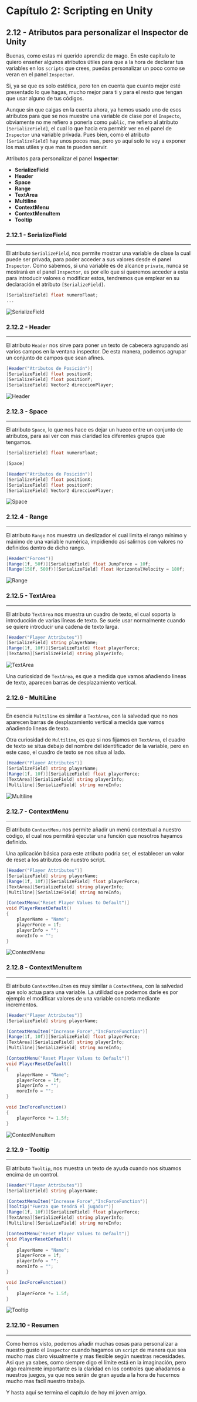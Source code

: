 # Capítulo 2: Scripting en Unity
## 2.12 - Atributos para personalizar el Inspector de Unity

Buenas, como estas mi querido aprendiz de mago. En este capítulo te quiero enseñer algunos atributos útiles para que a la hora de declarar tus variables en los `scripts` que crees, puedas personalizar un poco como se veran en el panel `Inspector`.

Si, ya se que es solo estética, pero ten en cuenta que cuanto mejor esté presentado lo que hagas, mucho mejor para ti y para el resto que tengan que usar alguno de tus códigos.

Aunque sin que caigas en la cuenta ahora, ya hemos usado uno de esos atributos para que se nos muestre una variable de clase por el `Inspecto`, obviamente no me refiero a ponerla como `public`, me refiero al atributo `[SerializeField]`, el cual lo que hacia era permitir ver en el panel de `Inspector` una variable privada. Pues bien, como el atributo `[SerializeField]` hay unos pocos mas, pero yo aquí solo te voy a exponer los mas utiles y que mas te pueden servir.

Atributos para personalizar el panel __Inspector__:
 
 * __SerializeField__
 * __Header__
 * __Space__
 * __Range__
 * __TextArea__
 * __Multiline__
 * __ContextMenu__
 * __ContextMenuItem__
 * __Tooltip__

### 2.12.1 - SerializeField
---
El atributo `SerializeField`, nos permite mostrar una variable de clase la cual puede ser privada, para poder acceder a sus valores desde el panel `Inspector`. Como sabemos, si una variable es de alcance `private`, nunca se mostrará en el panel `Inspector`, es por ello que si queremos acceder a esta para introducir valores o modificar estos, tendremos que emplear en su declaración el atributo `[SerializeField]`.

```c#
[SerializeField] float numeroFloat;
...
```

![SerializeField](../img/12_SerializeField.png)

### 2.12.2 - Header
---
El atributo `Header` nos sirve para poner un texto de cabecera agrupando así varios campos en la ventana inspector. De esta manera, podemos agrupar un conjunto de campos que sean afines.

```c#
[Header("Atributos de Posición")]
[SerializeField] float positionX;
[SerializeField] float positionY;
[SerializeField] Vector2 direccionPlayer;
```

![Header](../img/12_Header.png)

### 2.12.3 - Space
---
El atributo `Space`, lo que nos hace es dejar un hueco entre un conjunto de atributos, para asi ver con mas claridad los diferentes grupos que tengamos.

```c#
[SerializeField] float numeroFloat;

[Space]

[Header("Atributos de Posición")]
[SerializeField] float positionX;
[SerializeField] float positionY;
[SerializeField] Vector2 direccionPlayer;
```

![Space](../img/12_Space.png)

### 2.12.4 - Range
---
El atributo `Range` nos muestra un deslizador el cual limita el rango mínimo y máximo de una variable numérica, impidiendo así salirnos con valores no definidos dentro de dicho rango.

```c#
[Header("Forces")]
[Range(1f, 50f)][SerializeField] float JumpForce = 10f;
[Range(150f, 500f)][SerializeField] float HorizontalVelocity = 180f;
```

![Range](../img/12_Range.png)

### 2.12.5 - TextArea
---
El atributo `TextArea` nos muestra un cuadro de texto, el cual soporta la introducción de varias líneas de texto. Se suele usar normalmente cuando se quiere introducir una cadena de texto larga.

```c#
[Header("Player Attributes")]
[SerializeField] string playerName;
[Range(1f, 10f)][SerializeField] float playerForce;
[TextArea][SerializeField] string playerInfo;
```

![TextArea](../img/12_TextArea.png)

Una curiosidad de `TextArea`, es que a medida que vamos añadiendo lineas de texto, aparecen barras de desplazamiento vertical.

### 2.12.6 - MultiLine
---
En esencia `Multiline` es similar a `TextArea`, con la salvedad que no nos aparecen barras de desplazamiento vertical a medida que vamos añadiendo lineas de texto.

Otra curiosidad de `Multiline`, es que si nos fijamos en `TextArea`, el cuadro de texto se situa debajo del nombre del identificador de la variable, pero en este caso, el cuadro de texto se nos situa al lado.

```c#
[Header("Player Attributes")]
[SerializeField] string playerName;
[Range(1f, 10f)][SerializeField] float playerForce;
[TextArea][SerializeField] string playerInfo;
[Multiline][SerializeField] string moreInfo;
```

![Multiline](../img/12_Multiline.png)

### 2.12.7 - ContextMenu
---
El atributo `ContextMenu` nos permite añadir un menú contextual a nuestro código, el cual nos permitirá ejecutar una función que nosotros hayamos definido.

Una aplicación básica para este atributo podria ser, el establecer un valor de reset a los atributos de nuestro script.

```c#
[Header("Player Attributes")]
[SerializeField] string playerName;
[Range(1f, 10f)][SerializeField] float playerForce;
[TextArea][SerializeField] string playerInfo;
[Multiline][SerializeField] string moreInfo;

[ContextMenu("Reset Player Values to Default")]
void PlayerResetDefault()
{
	playerName = "Name";
	playerForce = 1f;
	playerInfo = "";
	moreInfo = "";
}
```

![ContextMenu](../img/12_ContextMenu.png)

### 2.12.8 - ContextMenuItem
---
El atributo `ContextMenuItem` es muy similar a `ContextMenu`, con la salvedad que solo actua para una variable. La utilidad que podemos darle es por ejemplo el modificar valores de una variable concreta mediante incrementos.

```c#
[Header("Player Attributes")]
[SerializeField] string playerName;

[ContextMenuItem("Increase Force","IncForceFunction")]
[Range(1f, 10f)][SerializeField] float playerForce;
[TextArea][SerializeField] string playerInfo;
[Multiline][SerializeField] string moreInfo;

[ContextMenu("Reset Player Values to Default")]
void PlayerResetDefault()
{
	playerName = "Name";
	playerForce = 1f;
	playerInfo = "";
	moreInfo = "";
}

void IncForceFunction()
{
	playerForce *= 1.5f;
}
```

![ContextMenuItem](../img/12_ContextMenuItem.png)

### 2.12.9 - Tooltip
---
El atributo `Tooltip`, nos muestra un texto de ayuda cuando nos situamos encima de un control.

```c#
[Header("Player Attributes")]
[SerializeField] string playerName;

[ContextMenuItem("Increase Force","IncForceFunction")]
[Tooltip("Fuerza que tendrá el jugador")]
[Range(1f, 10f)][SerializeField] float playerForce;
[TextArea][SerializeField] string playerInfo;
[Multiline][SerializeField] string moreInfo;

[ContextMenu("Reset Player Values to Default")]
void PlayerResetDefault()
{
	playerName = "Name";
	playerForce = 1f;
	playerInfo = "";
	moreInfo = "";
}

void IncForceFunction()
{
	playerForce *= 1.5f;
}
```

![Tooltip](../img/12_Tooltip.png)


### 2.12.10 - Resumen
---
Como hemos visto, podemos añadir muchas cosas para personalizar a nuestro gusto el `Inspector` cuando hagamos un `script` de manera que sea mucho mas claro visualmente y mas flexible según nuestras necesidades. Asi que ya sabes, como siempre digo el límite está en la imaginación, pero algo realmente importante es la claridad en los controles que añadamos a nuestros juegos, ya que nos serán de gran ayuda a la hora de hacernos mucho mas facil nuestro trabajo.

Y hasta aquí se termina el capítulo de hoy mi joven amigo.
